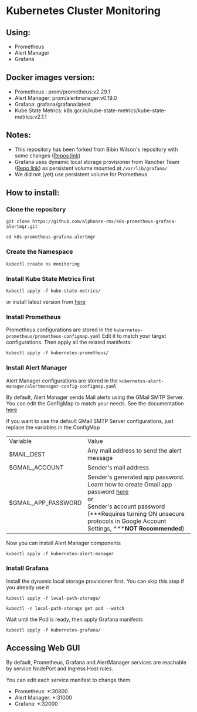 # Kubernetes Cluster Monitoring

## Using:

- Prometheus
- Alert Manager
- Grafana

## Docker images version:

- Prometheus : prom/prometheus:v2.29.1
- Alert Manager: prom/alertmanager:v0.19.0
- Grafana: grafana/grafana:latest
- Kube State Metrics: k8s.gcr.io/kube-state-metrics/kube-state-metrics:v2.1.1

## Notes:

- This repository has been forked from Bibin Wilson's repository with some changes ([Repos link](https://github.com/bibinwilson/))
- Grafana uses dynamic local storage provisioner from Rancher Team ([Repo link](https://github.com/rancher/local-path-provisioner)) as persistent volume mounted at `/var/lib/grafana/`
- We did not (yet) use persistent volume for Prometheus

## How to install:

### Clone the repository

`git clone https://github.com/alphonse-rms/k8s-prometheus-grafana-alertmgr.git`

`cd k8s-prometheus-grafana-alertmgr`

### Create the Namespace

`kubectl create ns monitoring`

### Install Kube State Metrics first

`kubectl apply -f kube-state-metrics/`

or install latest version from [here](https://github.com/kubernetes/kube-state-metrics/tree/master/examples/standard)

### Install Prometheus

Prometheus configurations are stored in the `kubernetes-prometheus/prometheus-configmap.yaml` Edit it to match your target configurations. Then apply all the related manifests:

`kubectl apply -f kubernetes-prometheus/`

### Install Alert Manager

Alert Manager configurations are stored in the `kubernetes-alert-manager/alertmanager-config-configmap.yaml`

By default, Alert Manager sends Mail alerts using the GMail SMTP Server. You can edit the ConfigMap to match your needs. See the documentation [here](https://prometheus.io/docs/alerting/latest/configuration/)

If you want to use the default GMail SMTP Server configurations, just replace the variables in the ConfigMap

|     |     |
| --- | --- |
| Variable | Value |
| $MAIL_DEST | Any mail address to send the alert message |
| $GMAIL_ACCOUNT | Sender's mail address |
| $GMAIL\_APP\_PASSWORD | Sender's generated app password. Learn how to create Gmail app password [here](https://support.google.com/accounts/answer/185833)<br>or<br>Sender's account password (\*\*\*Requires turning ON unsecure protocols in Google Account Settings, \*\*\***NOT Recommended**) |

Now you can install Alert Manager components

`kubectl apply -f kubernetes-alert-manager`

### Install Grafana

Install the dynamic local storage provisioner first. You can skip this step if you already use it

`kubectl apply -f local-path-storage/`

`kubectl -n local-path-storage get pod --watch`

Wait until the Pod is ready, then apply Grafana manifests

`kubectl apply -f kubernetes-grafana/`

## Accessing Web GUI

By default, Prometheus, Grafana and AlertManager services are reachable by service NodePort and Ingress Host rules.

You can edit each service manifest to change them.

- Prometheus: *:30800
- Alert Manager: *:31000
- Grafana: *:32000
